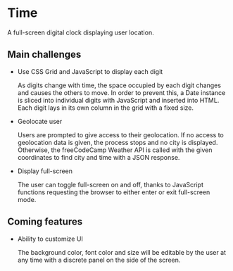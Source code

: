 # Time
A full-screen digital clock displaying user location.

## Main challenges

* Use CSS Grid and JavaScript to display each digit

  As digits change with time, the space occupied by each digit changes and causes the others to move. In order to prevent this, a Date instance is sliced into individual digits with JavaScript and inserted into HTML. Each digit lays in its own column in the grid with a fixed size. 
  
* Geolocate user

  Users are prompted to give access to their geolocation. If no access to geolocation data is given, the process stops and no city is displayed. Otherwise, the freeCodeCamp Weather API is called with the given coordinates to find city and time with a JSON response.
  
* Display full-screen

  The user can toggle full-screen on and off, thanks to JavaScript functions requesting the browser to either enter or exit full-screen mode.

## Coming features

* Ability to customize UI

  The background color, font color and size will be editable by the user at any time with a discrete panel on the side of the screen.
